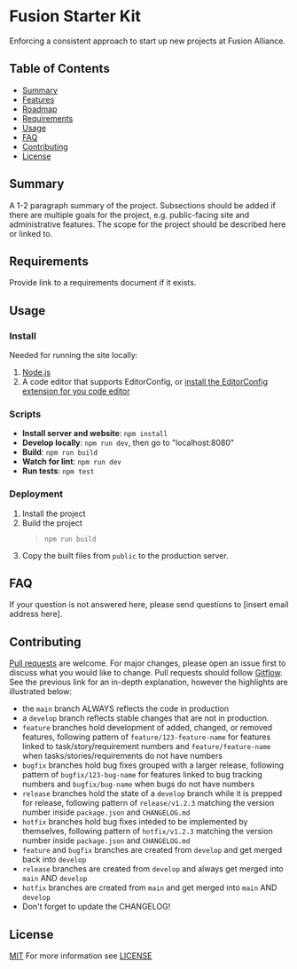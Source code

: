 # Fusion Starter Kit

Enforcing a consistent approach to start up new projects at Fusion Alliance.

## Table of Contents

- [Summary](#summary)
- [Features](#features)
- [Roadmap](#roadmap)
- [Requirements](#requirements)
- [Usage](#usage)
- [FAQ](#faq)
- [Contributing](#contributing)
- [License](#license)

## Summary

A 1-2 paragraph summary of the project. Subsections should be added if there are
multiple goals for the project, e.g. public-facing site and administrative features.
The scope for the project should be described here or linked to.

## Requirements

Provide link to a requirements document if it exists.

## Usage

### Install

Needed for running the site locally:

1. [Node.js](https://nodejs.org/en/download/)
1. A code editor that supports EditorConfig, or [install the EditorConfig
   extension for you code editor](https://editorconfig.org/#download)

### Scripts

- **Install server and website**: `npm install`
- **Develop locally**: `npm run dev`, then go to "localhost:8080"
- **Build**: `npm run build`
- **Watch for lint**: `npm run dev`
- **Run tests**: `npm test`

### Deployment

1. Install the project
1. Build the project
   > `npm run build`
1. Copy the built files from `public` to the production server.

## FAQ

If your question is not answered here, please send questions to [insert email
address here].

## Contributing

[Pull requests](https://www.atlassian.com/git/tutorials/making-a-pull-request)
are welcome. For major changes, please open an issue first to discuss what you
would like to change. Pull requests should follow
[Gitflow](https://www.atlassian.com/git/tutorials/comparing-workflows/gitflow-workflow).
See the previous link for an in-depth explanation, however the highlights are
illustrated below:

- the `main` branch ALWAYS reflects the code in production
- a `develop` branch reflects stable changes that are not in production.
- `feature` branches hold development of added, changed, or removed features,
  following pattern of `feature/123-feature-name` for features linked to
  task/story/requirement numbers and `feature/feature-name` when
  tasks/stories/requirements do not have numbers
- `bugfix` branches hold bug fixes grouped with a larger release, following
  pattern of `bugfix/123-bug-name` for features linked to bug tracking numbers
  and `bugfix/bug-name` when bugs do not have numbers
- `release` branches hold the state of a `develop` branch while it is prepped
  for release, following pattern of `release/v1.2.3` matching the version number
  inside `package.json` and `CHANGELOG.md`
- `hotfix` branches hold bug fixes inteded to be implemented by themselves,
  following pattern of `hotfix/v1.2.3` matching the version number inside
  `package.json` and `CHANGELOG.md`
- `feature` and `bugfix` branches are created from `develop` and get merged back
  into `develop`
- `release` branches are created from `develop` and always get merged into
  `main` AND `develop`
- `hotfix` branches are created from `main` and get merged into `main` AND `develop`
- Don't forget to update the CHANGELOG!

## License

[MIT](https://choosealicense.com/licenses/mit/)
For more information see [LICENSE](https://github.com/quicksolutions/starter-kit/blob/main/LICENSE)
